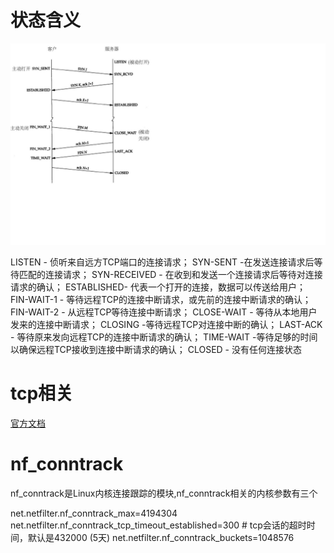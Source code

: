 # 状态含义

![](../images/asdasdasdasdadasd.png)

LISTEN - 侦听来自远方TCP端口的连接请求；
SYN-SENT -在发送连接请求后等待匹配的连接请求；
SYN-RECEIVED - 在收到和发送一个连接请求后等待对连接请求的确认；
ESTABLISHED- 代表一个打开的连接，数据可以传送给用户；
FIN-WAIT-1 - 等待远程TCP的连接中断请求，或先前的连接中断请求的确认；
FIN-WAIT-2 - 从远程TCP等待连接中断请求；
CLOSE-WAIT - 等待从本地用户发来的连接中断请求；
CLOSING -等待远程TCP对连接中断的确认；
LAST-ACK - 等待原来发向远程TCP的连接中断请求的确认；
TIME-WAIT -等待足够的时间以确保远程TCP接收到连接中断请求的确认；
CLOSED - 没有任何连接状态


# tcp相关

[官方文档](https://www.kernel.org/doc/Documentation/networking/ip-sysctl.txt)

# nf_conntrack

nf_conntrack是Linux内核连接跟踪的模块,nf_conntrack相关的内核参数有三个

net.netfilter.nf_conntrack_max=4194304
net.netfilter.nf_conntrack_tcp_timeout_established=300  # tcp会话的超时时间，默认是432000 (5天)
net.netfilter.nf_conntrack_buckets=1048576    